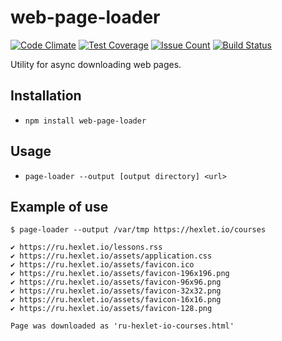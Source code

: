 # web-page-loader
[![Code Climate](https://codeclimate.com/github/tysky/project-lvl3-s122/badges/gpa.svg)](https://codeclimate.com/github/tysky/project-lvl3-s122)
[![Test Coverage](https://codeclimate.com/github/tysky/project-lvl3-s122/badges/coverage.svg)](https://codeclimate.com/github/tysky/project-lvl3-s122/coverage)
[![Issue Count](https://codeclimate.com/github/tysky/project-lvl3-s122/badges/issue_count.svg)](https://codeclimate.com/github/tysky/project-lvl3-s122)
[![Build Status](https://travis-ci.org/tysky/project-lvl3-s122.svg?branch=master)](https://travis-ci.org/tysky/project-lvl3-s122)

Utility for async downloading web pages.

## Installation
* `npm install web-page-loader`

## Usage
* `page-loader --output [output directory] <url>`

## Example of use
```
$ page-loader --output /var/tmp https://hexlet.io/courses

✔ https://ru.hexlet.io/lessons.rss
✔ https://ru.hexlet.io/assets/application.css
✔ https://ru.hexlet.io/assets/favicon.ico
✔ https://ru.hexlet.io/assets/favicon-196x196.png
✔ https://ru.hexlet.io/assets/favicon-96x96.png
✔ https://ru.hexlet.io/assets/favicon-32x32.png
✔ https://ru.hexlet.io/assets/favicon-16x16.png
✔ https://ru.hexlet.io/assets/favicon-128.png

Page was downloaded as 'ru-hexlet-io-courses.html'
```
